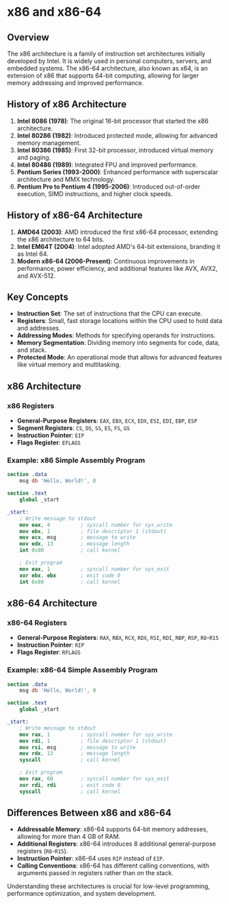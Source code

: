 # x86 and x86-64

## Overview

The x86 architecture is a family of instruction set architectures initially developed by Intel. It is widely used in personal computers, servers, and embedded systems. The x86-64 architecture, also known as x64, is an extension of x86 that supports 64-bit computing, allowing for larger memory addressing and improved performance.

## History of x86 Architecture

1. **Intel 8086 (1978)**: The original 16-bit processor that started the x86 architecture.
2. **Intel 80286 (1982)**: Introduced protected mode, allowing for advanced memory management.
3. **Intel 80386 (1985)**: First 32-bit processor, introduced virtual memory and paging.
4. **Intel 80486 (1989)**: Integrated FPU and improved performance.
5. **Pentium Series (1993-2000)**: Enhanced performance with superscalar architecture and MMX technology.
6. **Pentium Pro to Pentium 4 (1995-2006)**: Introduced out-of-order execution, SIMD instructions, and higher clock speeds.

## History of x86-64 Architecture

1. **AMD64 (2003)**: AMD introduced the first x86-64 processor, extending the x86 architecture to 64 bits.
2. **Intel EM64T (2004)**: Intel adopted AMD's 64-bit extensions, branding it as Intel 64.
3. **Modern x86-64 (2006-Present)**: Continuous improvements in performance, power efficiency, and additional features like AVX, AVX2, and AVX-512.

## Key Concepts

- **Instruction Set**: The set of instructions that the CPU can execute.
- **Registers**: Small, fast storage locations within the CPU used to hold data and addresses.
- **Addressing Modes**: Methods for specifying operands for instructions.
- **Memory Segmentation**: Dividing memory into segments for code, data, and stack.
- **Protected Mode**: An operational mode that allows for advanced features like virtual memory and multitasking.

## x86 Architecture

### x86 Registers

- **General-Purpose Registers**: `EAX`, `EBX`, `ECX`, `EDX`, `ESI`, `EDI`, `EBP`, `ESP`
- **Segment Registers**: `CS`, `DS`, `SS`, `ES`, `FS`, `GS`
- **Instruction Pointer**: `EIP`
- **Flags Register**: `EFLAGS`

### Example: x86 Simple Assembly Program

```nasm
section .data
    msg db 'Hello, World!', 0

section .text
    global _start

_start:
    ; Write message to stdout
    mov eax, 4          ; syscall number for sys_write
    mov ebx, 1          ; file descriptor 1 (stdout)
    mov ecx, msg        ; message to write
    mov edx, 13         ; message length
    int 0x80            ; call kernel

    ; Exit program
    mov eax, 1          ; syscall number for sys_exit
    xor ebx, ebx        ; exit code 0
    int 0x80            ; call kernel
```

## x86-64 Architecture

### x86-64 Registers

- **General-Purpose Registers**: `RAX`, `RBX`, `RCX`, `RDX`, `RSI`, `RDI`, `RBP`, `RSP`, `R8`-`R15`
- **Instruction Pointer**: `RIP`
- **Flags Register**: `RFLAGS`

### Example: x86-64 Simple Assembly Program

```nasm
section .data
    msg db 'Hello, World!', 0

section .text
    global _start

_start:
    ; Write message to stdout
    mov rax, 1          ; syscall number for sys_write
    mov rdi, 1          ; file descriptor 1 (stdout)
    mov rsi, msg        ; message to write
    mov rdx, 13         ; message length
    syscall             ; call kernel

    ; Exit program
    mov rax, 60         ; syscall number for sys_exit
    xor rdi, rdi        ; exit code 0
    syscall             ; call kernel
```

## Differences Between x86 and x86-64

- **Addressable Memory**: x86-64 supports 64-bit memory addresses, allowing for more than 4 GB of RAM.
- **Additional Registers**: x86-64 introduces 8 additional general-purpose registers (`R8`-`R15`).
- **Instruction Pointer**: x86-64 uses `RIP` instead of `EIP`.
- **Calling Conventions**: x86-64 has different calling conventions, with arguments passed in registers rather than on the stack.

Understanding these architectures is crucial for low-level programming, performance optimization, and system development.